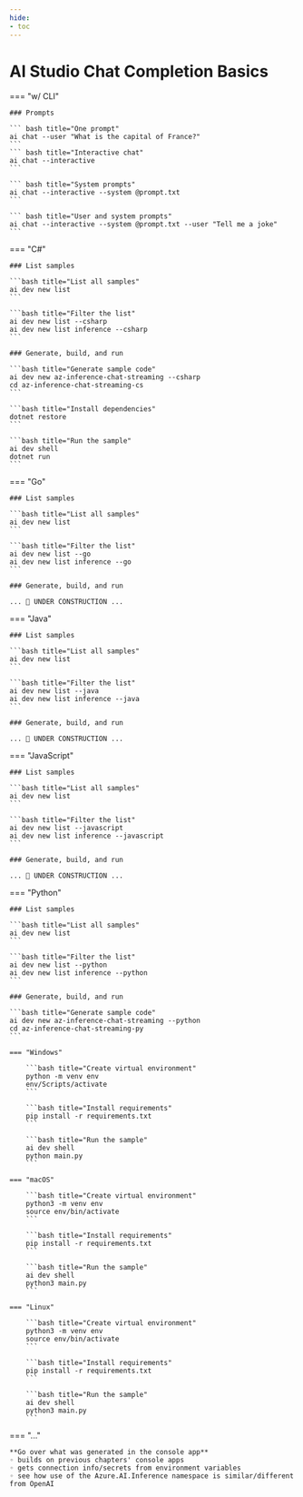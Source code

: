 ```yaml
---
hide:
- toc
---
```

# AI Studio Chat Completion Basics

=== "w/ CLI"

    ### Prompts

    ``` bash title="One prompt"
    ai chat --user "What is the capital of France?"
    ```
    ``` bash title="Interactive chat"
    ai chat --interactive
    ```

    ``` bash title="System prompts"
    ai chat --interactive --system @prompt.txt
    ```

    ``` bash title="User and system prompts"
    ai chat --interactive --system @prompt.txt --user "Tell me a joke"
    ```
    
=== "C#"

    ### List samples

    ```bash title="List all samples"
    ai dev new list
    ```

    ```bash title="Filter the list"
    ai dev new list --csharp
    ai dev new list inference --csharp
    ```

    ### Generate, build, and run

    ```bash title="Generate sample code"
    ai dev new az-inference-chat-streaming --csharp
    cd az-inference-chat-streaming-cs
    ```

    ```bash title="Install dependencies"
    dotnet restore
    ```

    ```bash title="Run the sample"
    ai dev shell
    dotnet run
    ```

=== "Go"

    ### List samples

    ```bash title="List all samples"
    ai dev new list
    ```

    ```bash title="Filter the list"
    ai dev new list --go
    ai dev new list inference --go
    ```

    ### Generate, build, and run

    ... 🚧 UNDER CONSTRUCTION ...  

=== "Java"

    ### List samples

    ```bash title="List all samples"
    ai dev new list
    ```

    ```bash title="Filter the list"
    ai dev new list --java
    ai dev new list inference --java
    ```

    ### Generate, build, and run

    ... 🚧 UNDER CONSTRUCTION ...  

=== "JavaScript"

    ### List samples

    ```bash title="List all samples"
    ai dev new list
    ```

    ```bash title="Filter the list"
    ai dev new list --javascript
    ai dev new list inference --javascript
    ```

    ### Generate, build, and run

    ... 🚧 UNDER CONSTRUCTION ...  

=== "Python"

    ### List samples

    ```bash title="List all samples"
    ai dev new list
    ```

    ```bash title="Filter the list"
    ai dev new list --python
    ai dev new list inference --python
    ```

    ### Generate, build, and run

    ```bash title="Generate sample code"
    ai dev new az-inference-chat-streaming --python
    cd az-inference-chat-streaming-py
    ```

    === "Windows"

        ```bash title="Create virtual environment"
        python -m venv env
        env/Scripts/activate
        ```

        ```bash title="Install requirements"
        pip install -r requirements.txt
        ```

        ```bash title="Run the sample"
        ai dev shell
        python main.py
        ```

    === "macOS"

        ```bash title="Create virtual environment"
        python3 -m venv env
        source env/bin/activate
        ```

        ```bash title="Install requirements"
        pip install -r requirements.txt
        ```

        ```bash title="Run the sample"
        ai dev shell
        python3 main.py
        ```

    === "Linux"

        ```bash title="Create virtual environment"
        python3 -m venv env
        source env/bin/activate
        ```

        ```bash title="Install requirements"
        pip install -r requirements.txt
        ```

        ```bash title="Run the sample"
        ai dev shell
        python3 main.py
        ```

=== "..."

    **Go over what was generated in the console app**  
    ◦ builds on previous chapters' console apps  
    ◦ gets connection info/secrets from environment variables  
    ◦ see how use of the Azure.AI.Inference namespace is similar/different from OpenAI  

